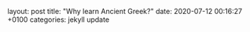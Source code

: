 layout: post
title:  "Why learn Ancient Greek?"
date:   2020-07-12 00:16:27 +0100
categories: jekyll update
